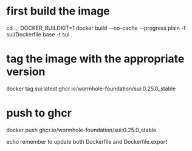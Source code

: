 # first build the image
cd ..; DOCKER_BUILDKIT=1 docker build --no-cache --progress plain -f sui/Dockerfile.base -t sui .
# tag the image with the appropriate version
docker tag sui:latest ghcr.io/wormhole-foundation/sui:0.25.0_stable
# push to ghcr
docker push ghcr.io/wormhole-foundation/sui:0.25.0_stable

echo remember to update both Dockerfile and Dockerfile.export
